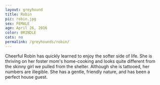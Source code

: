 ```yaml
---
layout: greyhound
title: Robin
pic: robin.jpg
sex: FEMALE
age: April 26, 2016
color: BRINDLE
cats: no
permalink: /greyhounds/robin/
---
```


Cheerful Robin has quickly learned to enjoy the softer side of life. She is thriving on her foster mom's home-cooking
and looks quite different from the skinny girl we pulled from the shelter. Although she is tattooed, her numbers are
illegible. She has a gentle, friendly nature, and has been a perfect house guest.
